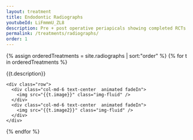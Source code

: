 ```yaml
---
layout: treatment
title: Endodontic Radiographs
youtubeId: LiFmmmU_ZL8
description: Pre + post operative periapicals showing completed RCTs
permalink: /treatments/radiographs/
order: 1
---
```


{% assign orderedTreatments = site.radiographs | sort:"order" %}
{% for t in orderedTreatments %}

<div class="card mt-4">
  <div class="card-body">
    <div class="card-title h6">
     {{t.description}}
    </div>

    <div class="row">
      <div class="col-md-6 text-center  animated fadeIn">
        <img src="{{t.image}}" class="img-fluid" />
      </div>
      <div class="col-md-6 text-center  animated fadeIn">
        <img src="{{t.image2}}" class="img-fluid" />
      </div>
    </div>
  </div>
</div>

{% endfor %}
